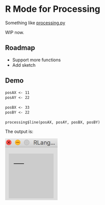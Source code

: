 # R Mode for Processing

Something like [processing.py](https://github.com/jdf/processing.py)

WIP now.

## Roadmap

* Support more functions
* Add sketch

## Demo

```
posAX <- 11
posAY <- 22

posBX <- 33
posBY <- 22

processing$line(posAX, posAY, posBX, posBY)
```

The output is:

<img src="./docs/img/demo.png" height="200">
